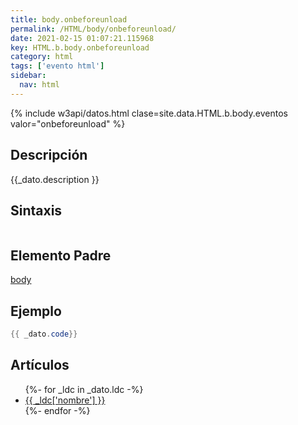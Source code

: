 ```yaml
---
title: body.onbeforeunload
permalink: /HTML/body/onbeforeunload/
date: 2021-02-15 01:07:21.115968
key: HTML.b.body.onbeforeunload
category: html
tags: ['evento html']
sidebar: 
  nav: html
---
```


{% include w3api/datos.html clase=site.data.HTML.b.body.eventos valor="onbeforeunload" %}

## Descripción
{{_dato.description }}

## Sintaxis
~~~html
~~~

## Elemento Padre
[body](/HTML/body/)

## Ejemplo
~~~java
{{ _dato.code}}
~~~

## Artículos
<ul>
{%- for _ldc in _dato.ldc -%}
   <li>
       <a href="{{_ldc['url'] }}">{{ _ldc['nombre'] }}</a>
   </li>
{%- endfor -%}
</ul>
